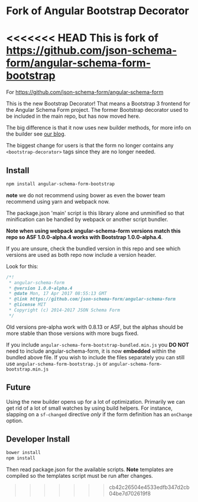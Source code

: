 Fork of Angular Bootstrap Decorator
==========================

<<<<<<< HEAD
This is fork of https://github.com/json-schema-form/angular-schema-form-bootstrap
=======
For https://github.com/json-schema-form/angular-schema-form

This is the new Bootstrap Decorator! That means a Bootstrap 3 frontend for the Angular Schema Form
project. The former Bootstrap decorator used to be included in the main repo, but has now moved
here.

The big difference is that it now uses new builder methods, for more info on the builder see
[our blog](https://medium.com/@SchemaFormIO/the-new-builder-pt-1-61fadde3c678).

The biggest change for users is that the form no longer contains any `<bootstrap-decorator>` tags
since they are no longer needed.

Install
-------
```sh
npm install angular-schema-form-bootstrap
```
**note** we do not recommend using bower as even the bower team recommend using yarn and webpack now.

The package.json 'main' script is this library alone and unminified so that minification can be handled by webpack or another script bundler.

**Note when using webpack angular-schema-form versions match this repo so ASF 1.0.0-alpha.4 works with Bootstrap 1.0.0-alpha.4**.

If you are unsure, check the bundled version in this repo and see which versions are used as both repo now include a version header.

Look for this:
```js
/*!
 * angular-schema-form
 * @version 1.0.0-alpha.4
 * @date Mon, 17 Apr 2017 08:55:13 GMT
 * @link https://github.com/json-schema-form/angular-schema-form
 * @license MIT
 * Copyright (c) 2014-2017 JSON Schema Form
 */
```

Old versions pre-alpha work with 0.8.13 or ASF, but the alphas should be more stable than those versions with more bugs fixed.

If you include `angular-schema-form-bootstrap-bundled.min.js` you **DO NOT** need to include angular-schema-form, it is now **embedded** within the bundled above file. If you wish to include the files separately you can still use `angular-schema-form-bootstrap.js` or `angular-schema-form-bootstrap.min.js`

Future
------
Using the new builder opens up for a lot of optimization. Primarily we can get rid of a lot of small
watches by using build helpers. For instance, slapping on a `sf-changed` directive *only* if the
form definition has an `onChange` option.

Developer Install
-----------------
```sh
bower install
npm install
```
Then read package.json for the available scripts.
**Note** templates are compiled so the templates script must be run after changes.
>>>>>>> cb42c26504e4533edfb347d2cb04be7d702619f8
